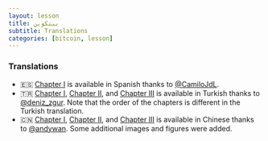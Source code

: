 ```yaml
---
layout: lesson
title: بيتكوين
subtitle: Translations
categories: [bitcoin, lesson]
---
```




### Translations

- 🇪🇸 [Chapter I][es-philosophy] is available in Spanish thanks to [@CamiloJdL][Camilo].
- 🇹🇷 [Chapter I][tr-philosophy], [Chapter II][tr-economics], and [Chapter III][tr-technology] is available in Turkish thanks to [@deniz_zgur][deniz]. Note that the order of the chapters is different in the Turkish translation.
- 🇨🇳 [Chapter I][zh-all], [Chapter II][zh-all], and [Chapter III][zh-all] is available in Chinese thanks to [@andywan][andywan]. Some additional images and figures were added.

[es-philosophy]: https://medium.com/@dergigi/ense%C3%B1anzas-filos%C3%B3ficas-de-bitcoin-8ae1357357f9
[tr-philosophy]: https://medium.com/@denizozzgur/bitcoinin-felsefi-%C3%B6%C4%9Fretileri-e7df2338a2fc
[tr-economics]: https://medium.com/@denizozzgur/bitcoinin-ekonomi-%C3%B6%C4%9Fretileri-a3e87dcff525
[tr-technology]: https://medium.com/@denizozzgur/blockchainin-teknolojik-%C3%B6%C4%9Fretileri-34ae5a6949a7
[zh-all]: https://www.weibo.com/ttarticle/p/show?id=2309404363977307068572
[andywan]: https://twitter.com/andywan
[Camilo]: https://twitter.com/CamiloJdL
[deniz]: https://twitter.com/deniz_zgur
